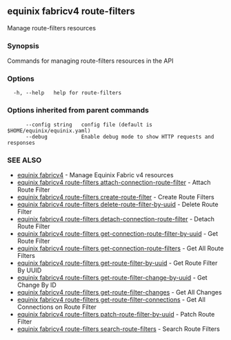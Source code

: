 ## equinix fabricv4 route-filters

Manage route-filters resources

### Synopsis

Commands for managing route-filters resources in the API

### Options

```
  -h, --help   help for route-filters
```

### Options inherited from parent commands

```
      --config string   config file (default is $HOME/equinix/equinix.yaml)
      --debug           Enable debug mode to show HTTP requests and responses
```

### SEE ALSO

* [equinix fabricv4](equinix_fabricv4.md)	 - Manage Equinix Fabric v4 resources
* [equinix fabricv4 route-filters attach-connection-route-filter](equinix_fabricv4_route-filters_attach-connection-route-filter.md)	 - Attach Route Filter
* [equinix fabricv4 route-filters create-route-filter](equinix_fabricv4_route-filters_create-route-filter.md)	 - Create Route Filters
* [equinix fabricv4 route-filters delete-route-filter-by-uuid](equinix_fabricv4_route-filters_delete-route-filter-by-uuid.md)	 - Delete Route Filter
* [equinix fabricv4 route-filters detach-connection-route-filter](equinix_fabricv4_route-filters_detach-connection-route-filter.md)	 - Detach Route Filter
* [equinix fabricv4 route-filters get-connection-route-filter-by-uuid](equinix_fabricv4_route-filters_get-connection-route-filter-by-uuid.md)	 - Get Route Filter
* [equinix fabricv4 route-filters get-connection-route-filters](equinix_fabricv4_route-filters_get-connection-route-filters.md)	 - Get All Route Filters
* [equinix fabricv4 route-filters get-route-filter-by-uuid](equinix_fabricv4_route-filters_get-route-filter-by-uuid.md)	 - Get Route Filter By UUID
* [equinix fabricv4 route-filters get-route-filter-change-by-uuid](equinix_fabricv4_route-filters_get-route-filter-change-by-uuid.md)	 - Get Change By ID
* [equinix fabricv4 route-filters get-route-filter-changes](equinix_fabricv4_route-filters_get-route-filter-changes.md)	 - Get All Changes
* [equinix fabricv4 route-filters get-route-filter-connections](equinix_fabricv4_route-filters_get-route-filter-connections.md)	 - Get All Connections on Route Filter
* [equinix fabricv4 route-filters patch-route-filter-by-uuid](equinix_fabricv4_route-filters_patch-route-filter-by-uuid.md)	 - Patch Route Filter
* [equinix fabricv4 route-filters search-route-filters](equinix_fabricv4_route-filters_search-route-filters.md)	 - Search Route Filters

